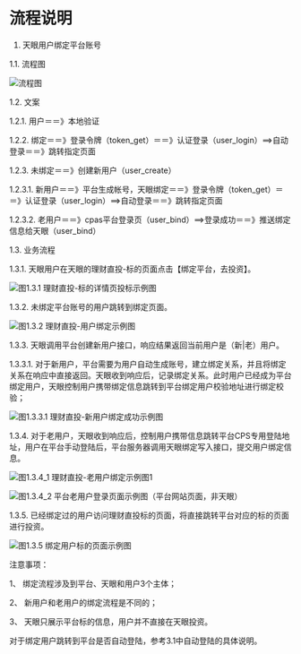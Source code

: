 # 流程说明
1. 天眼用户绑定平台账号

1.1. 流程图

![流程图](http://wiki.p2peye.com/cpas2/images/user_bind.png)
 
1.2.	文案

1.2.1.	用户＝＝》本地验证

1.2.2.	绑定＝＝》登录令牌（token_get）＝＝》认证登录（user_login）==>自动登录＝＝》跳转指定页面

1.2.3.	未绑定＝＝》创建新用户（user_create）

1.2.3.1.	新用户＝＝》平台生成帐号，天眼绑定＝＝》登录令牌（token_get）＝＝》认证登录（user_login）==>自动登录＝＝》跳转指定页面

1.2.3.2.	老用户＝＝》cpas平台登录页（user_bind）==>登录成功＝＝》推送绑定信息给天眼（user_bind）

1.3.	业务流程

1.3.1.	天眼用户在天眼的理财直投-标的页面点击【绑定平台，去投资】。
 
![图1.3.1 理财直投-标的详情页投标示例图](http://wiki.p2peye.com/cpas2/images/loan_detail_1.png)

1.3.2.	未绑定平台账号的用户跳转到绑定页面。
 
![图1.3.2 理财直投-用户绑定示例图](http://wiki.p2peye.com/cpas2/images/user_bind_1.png)

1.3.3.	天眼调用平台创建新用户接口，响应结果返回当前用户是（新|老）用户。

1.3.3.1.	对于新用户，平台需要为用户自动生成账号，建立绑定关系，并且将绑定关系在响应中直接返回。天眼收到响应后，记录绑定关系。此时用户已经成为平台绑定用户，天眼控制用户携带绑定信息跳转到平台绑定用户校验地址进行绑定校验；

 ![图1.3.3.1 理财直投-新用户绑定成功示例图](http://wiki.p2peye.com/cpas2/images/user_bind_2.png)

1.3.4.	对于老用户，天眼收到响应后，控制用户携带信息跳转平台CPS专用登陆地址，用户在平台手动登陆后，平台服务器调用天眼绑定写入接口，提交用户绑定信息。

 ![图1.3.4_1 理财直投-老用户绑定示例图1](http://wiki.p2peye.com/cpas2/images/user_bind_3.png)

 
 ![图1.3.4_2 平台老用户登录页面示例图（平台网站页面，非天眼）](http://wiki.p2peye.com/cpas2/images/user_bind_4.png)

1.3.5.	已经绑定过的用户访问理财直投标的页面，将直接跳转平台对应的标的页面进行投资。
 
  ![图1.3.5 绑定用户标的页面示例图](http://wiki.p2peye.com/cpas2/images/user_bind_5.png)

注意事项：

1、	绑定流程涉及到平台、天眼和用户3个主体；

2、	新用户和老用户的绑定流程是不同的；

3、	天眼只展示平台标的信息，用户并不直接在天眼投资。 

对于绑定用户跳转到平台是否自动登陆，参考3.1中自动登陆的具体说明。

